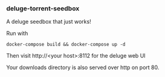### deluge-torrent-seedbox ###

A deluge seedbox that just works!

Run with

```docker-compose build && docker-compose up -d```

Then visit http://\<your host>:8112 for the deluge web UI

Your downloads directory is also served over http on port 80.